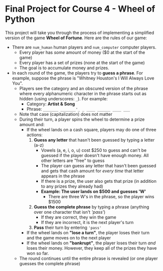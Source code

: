 # Final Project for Course 4 - Wheel of Python
This project will take you through the process of implementing a simplified version of the game **Wheel of Fortune**. Here are the rules of our game:

- There are `num_human` human players and `num_computer` computer players.
    * Every player has *some* amount of money (\$0 at the start of the game)
    * Every player has a set of prizes (none at the start of the game)
    * The goal is to accumulate money and prizes. 
- In each round of the game, the players try to **guess a phrase**. For example, suppose the phrase is "Whitney Houston's I Will Always Love You".
    - Players see the category and an obscured version of the phrase where every alphanumeric character in the phrase starts out as hidden (using underscores: ``_``). For example:
        - Category: **Artist & Song**
        - Phrase: ``_______ _______'_ _ ____ ______ ____ ___``
    - Note that case (capitalization) does not matter
    - During their turn, a player spins the wheel to determine a prize amount and:
        * If the wheel lands on a cash square, players may do one of three actions:
            1. **Guess any letter** that hasn't been guessed by typing a letter (a-z)
                * Vowels (a, e, i, o, u) cost \$250 to guess and can't be guessed if the player doesn't have enough money. All other letters are "free" to guess
                * The player can guess any letter that hasn't been guessed and gets that cash amount for *every time* that letter appears in the phrase
                * If there is a prize, the user also gets that prize (in addition to any prizes they already had)
                * **Example: The user lands on \$500 and guesses 'W'**
                    * There are three W's in the phrase, so the player wins \$1500
            2. **Guess the complete phrase** by typing a phrase (anything over one character that isn't *'pass'*)
                * If they are correct, they win the game
                * If they are incorrect, it is the next player's turn
            3. **Pass** their turn by entering `'pass'`
        - If the wheel lands on **"lose a turn"**, the player loses their turn and the game moves on to the next player
        - If the wheel lands on **"bankrupt"**, the player loses their turn *and* loses their money. However, they keep all of the prizes they have won so far.
    - The round continues until the entire phrase is revealed (or one player guesses the complete phrase)
